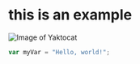 # this is an example
![Image of Yaktocat](https://octodex.github.com/images/yaktocat.png)

``` javascript
var myVar = "Hello, world!";
```
